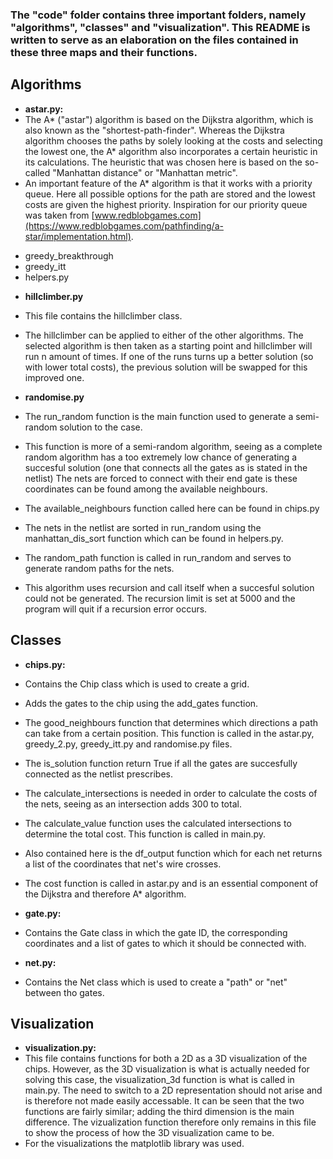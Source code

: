 ### The "code" folder contains three important folders, namely "algorithms", "classes" and "visualization". This README is written to serve as an elaboration on the files contained in these three maps and their functions.

## Algorithms
- **astar.py:**
- The A* ("astar") algorithm is based on the Dijkstra algorithm, which is also known as the "shortest-path-finder".  Whereas the Dijkstra algorithm chooses the paths by solely looking at the costs and selecting the lowest one, the A* algorithm also incorporates a certain heuristic in its calculations.  The heuristic that was chosen here is based on the so-called "Manhattan distance" or "Manhattan metric".  
- An important feature of the A* algorithm is that it works with a priority queue.  Here all possible options for the path are stored and the lowest costs are given the highest priority. Inspiration for our priority queue was taken from [www.redblobgames.com](https://www.redblobgames.com/pathfinding/a-star/implementation.html).

* greedy_breakthrough
* greedy_itt
* helpers.py 


- **hillclimber.py**
- This file contains the hillclimber class.
- The hillclimber can be applied to either of the other algorithms.  The selected algorithm is then taken as a starting point and hillclimber will run n amount of times.  If one of the runs turns up a better solution (so with lower total costs), the previous solution will be swapped for this improved one.

- **randomise.py**
- The run_random function is the main function used to generate a semi-random solution to the case.
- This function is more of a semi-random algorithm, seeing as a complete random algorithm has a too extremely low chance of generating a succesful solution (one that connects all the gates as is stated in the netlist)  The nets are forced to connect with their end gate is these coordinates can be found among the available neighbours.
- The available_neighbours function called here can be found in chips.py
- The nets in the netlist are sorted in run_random using the manhattan_dis_sort function which can be found in helpers.py.
- The random_path function is called in run_random and serves to generate random paths for the nets.
- This algorithm uses recursion and call itself when a succesful solution could not be generated.  The recursion limit is set at 5000 and the program will quit if a recursion error occurs.


## Classes 
- **chips.py:**
- Contains the Chip class which is used to create a grid.
- Adds the gates to the chip using the add_gates function.
- The good_neighbours function that determines which directions a path can take from a certain position.  This function is called in the
astar.py, greedy_2.py, greedy_itt.py and randomise.py files.
- The is_solution function return True if all the gates are succesfully connected as the netlist prescribes. 
- The calculate_intersections is needed in order to calculate the costs of the nets, seeing as an intersection adds 300 to total.
- The calculate_value function uses the calculated intersections to determine the total cost. This function is called in main.py. 
- Also contained here is the df_output function which for each net returns a list of the coordinates that net's wire crosses.
- The cost function is called in astar.py and is an essential component of the Dijkstra and therefore A* algorithm.

- **gate.py:**
- Contains the Gate class in which the gate ID, the corresponding coordinates and a list of gates to which it should be connected with.

- **net.py:**
- Contains the Net class which is used to create a "path" or "net" between tho gates.


## Visualization
- **visualization.py:**
- This file contains functions for both a 2D as a 3D visualization of the chips.  However, as the 3D visualization is what is actually needed for solving this case, the visualization_3d function is what is called in main.py.  The need to switch to a 2D representation should not arise and is therefore not made easily accessable.  It can be seen that the two functions are fairly similar; adding the third dimension is the main difference.  The vizualization function therefore only remains in this file to show the process of how the 3D visualization came to be.
- For the visualizations the matplotlib library was used. 
